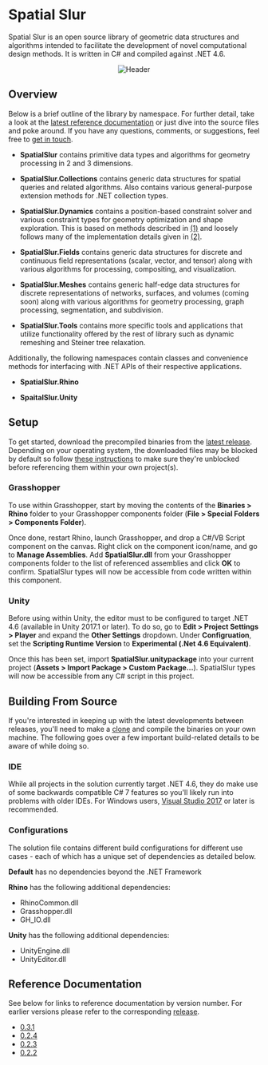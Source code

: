 # Spatial Slur
Spatial Slur is an open source library of geometric data structures and algorithms intended to facilitate the development of novel computational design methods. It is written in C# and compiled against .NET 4.6.

<p align="center">
  <img src="https://github.com/daveReeves/SpatialSlur/blob/master/Examples/Gallery/170720_Relief_02.gif" alt="Header">
</p>

## Overview
Below is a brief outline of the library by namespace. For further detail, take a look at the [latest reference documentation](http://www.spatialslur.com/documentation/0_3_1/index.html) or just dive into the source files and poke around. If you have any questions, comments, or suggestions, feel free to [get in touch](http://spatialslur.com/contact/).

+ __SpatialSlur__ contains primitive data types and algorithms for geometry processing in 2 and 3 dimensions.

+ __SpatialSlur.Collections__ contains generic data structures for spatial queries and related algorithms. Also contains various general-purpose extension methods for .NET collection types.

+ __SpatialSlur.Dynamics__ contains a position-based constraint solver and various constraint types for geometry optimization and shape exploration. This is based on methods described in [(1)](http://lgg.epfl.ch/publications/2012/shapeup/paper.pdf) and loosely follows many of the implementation details given in [(2)](http://lgg.epfl.ch/publications/2015/ShapeOp/ShapeOp_DMSC15.pdf).

+ __SpatialSlur.Fields__ contains generic data structures for discrete and continuous field representations (scalar, vector, and tensor) along with various algorithms for processing, compositing, and visualization.

+ __SpatialSlur.Meshes__ contains generic half-edge data structures for discrete representations of networks, surfaces, and volumes (coming soon) along with various algorithms for geometry processing, graph processing, segmentation, and subdivision.

+ __SpatialSlur.Tools__ contains more specific tools and applications that utilize functionality offered by the rest of library such as dynamic remeshing and Steiner tree relaxation.

Additionally, the following namespaces contain classes and convenience methods for interfacing with .NET APIs of their respective applications.

+ __SpatialSlur.Rhino__

+ __SpaitalSlur.Unity__

## Setup
To get started, download the precompiled binaries from the [latest release](https://github.com/daveReeves/SpatialSlur/releases). Depending on your operating system, the downloaded files may be blocked by default so follow [these instructions](https://blogs.msdn.microsoft.com/delay/p/unblockingdownloadedfile/) to make sure they're unblocked before referencing them within your own project(s).

### Grasshopper
To use within Grasshopper, start by moving the contents of the **Binaries > Rhino** folder to your Grasshopper components folder (**File > Special Folders > Components Folder**). 

Once done, restart Rhino, launch Grasshopper, and drop a C#/VB Script component on the canvas. Right click on the component icon/name, and go to **Manage Assemblies**. Add **SpatialSlur.dll** from your Grasshopper components folder to the list of referenced assemblies and click **OK** to confirm. SpatialSlur types will now be accessible from code written within this component.

### Unity
Before using within Unity, the editor must to be configured to target .NET 4.6 (available in Unity 2017.1 or later). To do so, go to **Edit > Project Settings > Player** and expand the **Other Settings** dropdown. Under **Configruation**, set the **Scripting Runtime Version** to **Experimental (.Net 4.6 Equivalent)**.

Once this has been set, import **SpatialSlur.unitypackage** into your current project (**Assets > Import Package > Custom Package...**). SpatialSlur types will now be accessible from any C# script in this project.

## Building From Source
If you're interested in keeping up with the latest developments between releases, you'll need to make a [clone](https://help.github.com/articles/cloning-a-repository/) and compile the binaries on your own machine. The following goes over a few important build-related details to be aware of while doing so.

### IDE
While all projects in the solution currently target .NET 4.6, they do make use of some backwards compatible C# 7 features so you'll likely run into problems with older IDEs. For Windows users, [Visual Studio 2017](https://www.visualstudio.com/downloads/) or later is recommended.

### Configurations
The solution file contains different build configurations for different use cases - each of which has a unique set of dependencies as detailed below.

__Default__ has no dependencies beyond the .NET Framework

__Rhino__ has the following additional dependencies:
* RhinoCommon.dll
* Grasshopper.dll
* GH_IO.dll

__Unity__ has the following additional dependencies:
* UnityEngine.dll
* UnityEditor.dll

## Reference Documentation
See below for links to reference documentation by version number. For earlier versions please refer to the corresponding [release](https://github.com/daveReeves/SpatialSlur/releases).

* [0.3.1](http://spatialslur.com/documentation/0_3_1/index.html)
* [0.2.4](http://spatialslur.com/documentation/0_2_4/index.html)
* [0.2.3](http://spatialslur.com/documentation/0_2_3/index.html)
* [0.2.2](http://spatialslur.com/documentation/0_2_2/index.html)